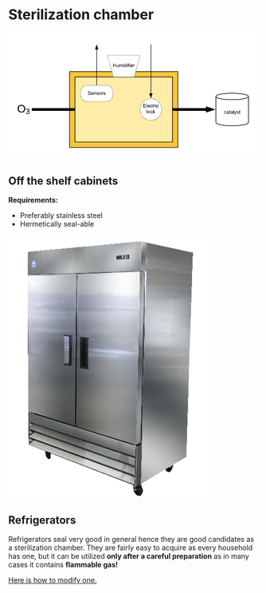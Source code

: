 # Sterilization chamber

![](chamber.png)

## Off the shelf cabinets

**Requirements:**

* Preferably stainless steel
* Hermetically seal-able

![](cooler.png)



## Refrigerators

Refrigerators seal very good in general hence they are good candidates as a sterilization chamber. They are fairly easy to acquire as every household has one, but it can be utilized **only after a careful preparation** as in many cases it contains **flammable gas!** 

[Here is how to modify one.](refrigerator.md)